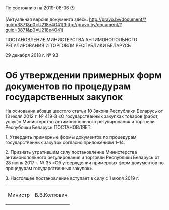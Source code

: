 По состоянию на 2019-08-06 &#x1F550;

[Актуальная версия документа здесь: http://pravo.by/document/?guid=3871&p0=U218e4041](http://pravo.by/document/?guid=3871&p0=U218e4041)

<p>ПОСТАНОВЛЕНИЕ МИНИСТЕРСТВА АНТИМОНОПОЛЬНОГО РЕГУЛИРОВАНИЯ И ТОРГОВЛИ РЕСПУБЛИКИ БЕЛАРУСЬ</p>
<p>29 декабря 2018 г. № 93</p>
<h1>Об утверждении примерных форм документов по процедурам государственных закупок</h1>
<p>На основании абзаца шестого статьи 10 Закона Республики Беларусь от 13 июля 2012 г. № 419-З «О государственных закупках товаров (работ, услуг)» Министерство антимонопольного регулирования и торговли Республики Беларусь ПОСТАНОВЛЯЕТ:</p>
<p>1. Утвердить примерные формы документов по процедурам государственных закупок согласно приложениям 1–14.</p>
<p>2. Признать утратившим силу постановление Министерства антимонопольного регулирования и торговли Республики Беларусь от 28 июня 2017 г. № 35 «Об утверждении примерных форм документов по процедурам государственных закупок».</p>
<p>3. Настоящее постановление вступает в силу с 1 июля 2019 г.</p>
<p></p>
<table><tr>
<td><p>Министр</p></td>
<td><p>В.В.Колтович</p></td>
</tr></table>
<p></p>